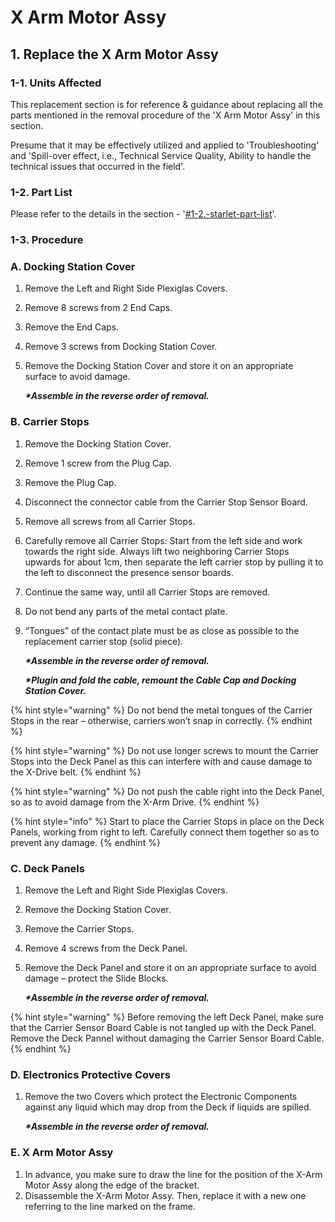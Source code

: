 # X Arm Motor Assy

## 1. Replace the X Arm Motor Assy

### &#x20;   1-1. Units Affected

&#x20;       This replacement section is for reference & guidance about replacing all the parts mentioned in the removal procedure of the 'X Arm Motor Assy' in this section.

&#x20;       Presume that it may be effectively utilized and applied to 'Troubleshooting' and 'Spill-over effect, i.e., Technical Service Quality, Ability to handle the technical issues that occurred in the field'.

### &#x20;   1-2. Part List

&#x20;       Please refer to the details in the section - '[#1-2.-starlet-part-list](../part-list/exploded-view-drawing.md#1-2.-starlet-part-list "mention")'.

### &#x20;   1-3. Procedure

### &#x20;       A. Docking Station Cover

1. Remove the Left and Right Side Plexiglas Covers.
2. Remove 8 screws from 2 End Caps.
3. Remove the End Caps.
4. Remove 3 screws from Docking Station Cover.
5.  Remove the Docking Station Cover and store it on an appropriate surface to avoid damage.

    _**\*Assemble in the reverse order of removal.**_



### &#x20;       B. Carrier Stops

1. Remove the Docking Station Cover.
2. Remove 1 screw from the Plug Cap.
3. Remove the Plug Cap.
4. Disconnect the connector cable from the Carrier Stop Sensor Board.
5. Remove all screws from all Carrier Stops.
6. Carefully remove all Carrier Stops: Start from the left side and work towards the right side. Always lift two neighboring Carrier Stops upwards for about 1cm, then separate the left carrier stop by pulling it to the left to disconnect the presence sensor boards.
7. Continue the same way, until all Carrier Stops are removed.
8. Do not bend any parts of the metal contact plate.
9.  “Tongues” of the contact plate must be as close as possible to the replacement carrier stop (solid piece).

    _**\*Assemble in the reverse order of removal.**_

    _**\*Plugin and fold the cable, remount the Cable Cap and Docking Station Cover.**_

{% hint style="warning" %}
Do not bend the metal tongues of the Carrier Stops in the rear – otherwise, carriers won’t snap in correctly.
{% endhint %}

{% hint style="warning" %}
Do not use longer screws to mount the Carrier Stops into the Deck Panel as this can interfere with and cause damage to the X-Drive belt.
{% endhint %}

{% hint style="warning" %}
Do not push the cable right into the Deck Panel, so as to avoid damage from the X-Arm Drive.
{% endhint %}

{% hint style="info" %}
Start to place the Carrier Stops in place on the Deck Panels, working from right to left. Carefully connect them together so as to prevent any damage.
{% endhint %}



### &#x20;       C. Deck Panels

1. Remove the Left and Right Side Plexiglas Covers.
2. Remove the Docking Station Cover.
3. Remove the Carrier Stops.
4. Remove 4 screws from the Deck Panel.
5.  Remove the Deck Panel and store it on an appropriate surface to avoid damage – protect the Slide Blocks.

    _**\*Assemble in the reverse order of removal.**_

{% hint style="warning" %}
Before removing the left Deck Panel, make sure that the Carrier Sensor Board Cable is not tangled up with the Deck Panel. Remove the Deck Pannel without damaging the Carrier Sensor Board Cable.
{% endhint %}



### &#x20;       D. Electronics Protective Covers

1.  Remove the two Covers which protect the Electronic Components against any liquid which may drop from the Deck if liquids are spilled.

    _**\*Assemble in the reverse order of removal.**_



### &#x20;       E. X Arm Motor Assy

1. In advance, you make sure to draw the line for the position of the X-Arm Motor Assy along the edge of the bracket.
2. Disassemble the X-Arm Motor Assy. Then, replace it with a new one referring to the line marked on the frame.























